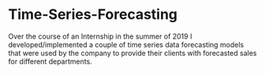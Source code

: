 # Time-Series-Forecasting
Over the course of an Internship in the summer of 2019 I developed/implemented a couple of time series data forecasting models that were used by the company to provide their clients with forecasted sales for different departments.
